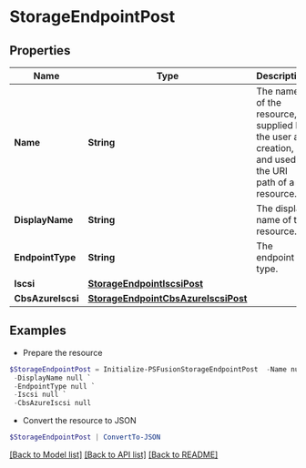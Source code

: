# StorageEndpointPost
## Properties

Name | Type | Description | Notes
------------ | ------------- | ------------- | -------------
**Name** | **String** | The name of the resource, supplied by the user at creation, and used in the URI path of a resource. | 
**DisplayName** | **String** | The display name of the resource. | [optional] 
**EndpointType** | **String** | The endpoint type. | 
**Iscsi** | [**StorageEndpointIscsiPost**](StorageEndpointIscsiPost.md) |  | [optional] 
**CbsAzureIscsi** | [**StorageEndpointCbsAzureIscsiPost**](StorageEndpointCbsAzureIscsiPost.md) |  | [optional] 

## Examples

- Prepare the resource
```powershell
$StorageEndpointPost = Initialize-PSFusionStorageEndpointPost  -Name null `
 -DisplayName null `
 -EndpointType null `
 -Iscsi null `
 -CbsAzureIscsi null
```

- Convert the resource to JSON
```powershell
$StorageEndpointPost | ConvertTo-JSON
```

[[Back to Model list]](../README.md#documentation-for-models) [[Back to API list]](../README.md#documentation-for-api-endpoints) [[Back to README]](../README.md)


